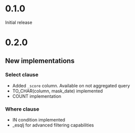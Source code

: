# 0.1.0
Initial release

# 0.2.0

## New implementations

### Select clause

- Added `_score` column. Available on not aggregated query
- TO_CHAR(column, mask_date) implemented
- COUNT implementation

### Where clause

- IN condition implemented
- _esqlj for advanced filtering capabilities



